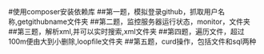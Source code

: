 #使用composer安装依赖库
##第一题，模拟登录github，抓取用户名称,getgithubname文件夹
##第二题，监控服务器运行状态，monitor，文件夹
##第三题，解析xml,并可以实时搜索,xml文件夹
##第四题，遍历文件，超过100m便由大到小删除,loopfile文件夹
##第五题，curd操作，包括文件和sql两种
